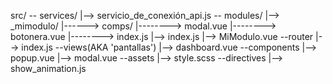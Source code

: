 src/
-- services/
|--> servicio_de_conexión_api.js
-- modules/
|--> \_mimodulo/
|------> comps/
|--------> modal.vue
|--------> botonera.vue
|--------> index.js
|--> index.js
|--> MiModulo.vue
--router
|--> index.js
--views(AKA 'pantallas')
|--> dashboard.vue
--components
|--> popup.vue
|--> modal.vue
--assets
|--> style.scss
--directives
|--> show_animation.js

